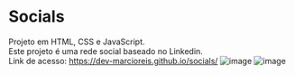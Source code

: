 # Socials
Projeto em HTML, CSS e JavaScript.<br>
Este projeto é uma rede social baseado no Linkedin.<br>
Link de acesso: https://dev-marcioreis.github.io/socials/
![image](https://user-images.githubusercontent.com/122680054/233101916-e31ea6cd-0586-4258-9c07-c3bb7b091e56.png)
![image](https://user-images.githubusercontent.com/122680054/233103042-3ed391fd-f653-4256-97e0-16b9027e2c5b.png)

